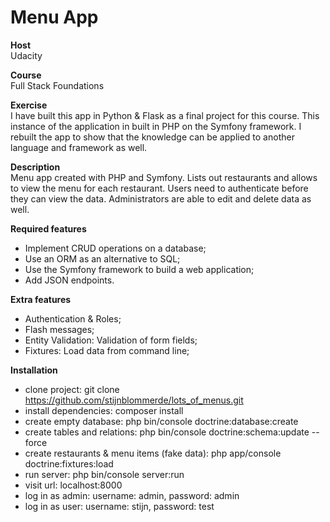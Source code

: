 # Menu App

**Host**<br />
Udacity

**Course**<br />
Full Stack Foundations

**Exercise**<br />
I have built this app in Python & Flask as a final project for this course. This instance of the application in built in PHP on the Symfony framework. I rebuilt the app to show that the knowledge can be applied to another language and framework as well.

**Description**<br />
Menu app created with PHP and Symfony. Lists out restaurants and allows to view the menu for each restaurant. Users need to authenticate before they can view the data. Administrators are able to edit and delete data as well.

**Required features**
* Implement CRUD operations on a database;
* Use an ORM as an alternative to SQL;
* Use the Symfony framework to build a web application;
* Add JSON endpoints.

**Extra features**
* Authentication & Roles;
* Flash messages;
* Entity Validation: Validation of form fields;
* Fixtures: Load data from command line;

**Installation**
* clone project: git clone https://github.com/stijnblommerde/lots_of_menus.git
* install dependencies: composer install
* create empty database: php bin/console doctrine:database:create
* create tables and relations: php bin/console doctrine:schema:update --force 
* create restaurants & menu items (fake data): php app/console doctrine:fixtures:load 
* run server: php bin/console server:run
* visit url: localhost:8000
* log in as admin: username: admin, password: admin
* log in as user: username: stijn, password: test
